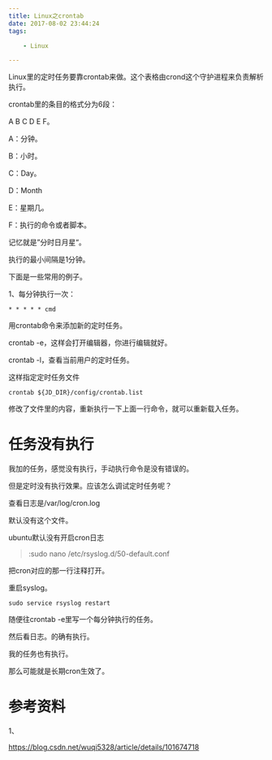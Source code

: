 ```yaml
---
title: Linux之crontab
date: 2017-08-02 23:44:24
tags:

	- Linux

---
```


Linux里的定时任务要靠crontab来做。这个表格由crond这个守护进程来负责解析执行。

crontab里的条目的格式分为6段：

A B C D E F。

A：分钟。

B：小时。

C：Day。

D：Month

E：星期几。

F：执行的命令或者脚本。

记忆就是”分时日月星“。



执行的最小间隔是1分钟。



下面是一些常用的例子。

1、每分钟执行一次：

```
* * * * * cmd
```

用crontab命令来添加新的定时任务。

crontab -e，这样会打开编辑器，你进行编辑就好。

crontab -l，查看当前用户的定时任务。



这样指定定时任务文件

```
crontab ${JD_DIR}/config/crontab.list
```

修改了文件里的内容，重新执行一下上面一行命令，就可以重新载入任务。



# 任务没有执行

我加的任务，感觉没有执行，手动执行命令是没有错误的。

但是定时没有执行效果。应该怎么调试定时任务呢？

查看日志是/var/log/cron.log

默认没有这个文件。

ubuntu默认没有开启cron日志

> :sudo nano /etc/rsyslog.d/50-default.conf

把cron对应的那一行注释打开。

重启syslog。

```
sudo service rsyslog restart
```

随便往crontab -e里写一个每分钟执行的任务。

然后看日志。的确有执行。

我的任务也有执行。

那么可能就是长期cron生效了。



# 参考资料

1、

https://blog.csdn.net/wuqi5328/article/details/101674718